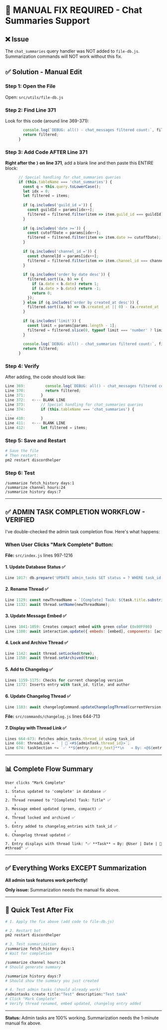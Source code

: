 # 🔧 MANUAL FIX REQUIRED - Chat Summaries Support

## ❌ Issue
The `chat_summaries` query handler was NOT added to `file-db.js`. Summarization commands will NOT work without this fix.

## ✅ Solution - Manual Edit

### Step 1: Open the File
Open: `src/utils/file-db.js`

### Step 2: Find Line 371
Look for this code (around line 369-371):
```javascript
        console.log(`DEBUG: all() - chat_messages filtered count:`, filtered.length);
        return filtered;
      }
```

### Step 3: Add Code AFTER Line 371
**Right after the `}` on line 371**, add a blank line and then paste this ENTIRE block:

```javascript
      // Special handling for chat_summaries queries
      if (this.tableName === 'chat_summaries') {
        const q = this.query.toLowerCase();
        let idx = 0;
        let filtered = items;
        
        if (q.includes('guild_id =')) {
          const guildId = params[idx++];
          filtered = filtered.filter(item => item.guild_id === guildId);
        }
        
        if (q.includes('date >=')) {
          const cutoffDate = params[idx++];
          filtered = filtered.filter(item => item.date >= cutoffDate);
        }
        
        if (q.includes('channel_id =')) {
          const channelId = params[idx++];
          filtered = filtered.filter(item => item.channel_id === channelId);
        }
        
        if (q.includes('order by date desc')) {
          filtered.sort((a, b) => {
            if (a.date < b.date) return 1;
            if (a.date > b.date) return -1;
            return 0;
          });
        } else if (q.includes('order by created_at desc')) {
          filtered.sort((a, b) => (b.created_at || 0) - (a.created_at || 0));
        }
        
        if (q.includes('limit')) {
          const limit = params[params.length - 1];
          filtered = filtered.slice(0, typeof limit === 'number' ? limit : 0);
        }
        
        console.log(`DEBUG: all() - chat_summaries filtered count:`, filtered.length);
        return filtered;
      }
```

### Step 4: Verify
After adding, the code should look like:
```javascript
Line 369:         console.log(`DEBUG: all() - chat_messages filtered count:`, filtered.length);
Line 370:         return filtered;
Line 371:       }
Line 372:   <--- BLANK LINE
Line 373:       // Special handling for chat_summaries queries
Line 374:       if (this.tableName === 'chat_summaries') {
...
Line 410:       }
Line 411:   <--- BLANK LINE
Line 412:       let filtered = items;
```

### Step 5: Save and Restart
```bash
# Save the file
# Then restart:
pm2 restart discordhelper
```

### Step 6: Test
```
/summarize fetch_history days:1
/summarize channel hours:24
/summarize history days:7
```

---

## ✅ ADMIN TASK COMPLETION WORKFLOW - VERIFIED

I've double-checked the admin task completion flow. Here's what happens:

### When User Clicks "Mark Complete" Button:

**File:** `src/index.js` lines 997-1216

#### 1. **Update Database Status** ✅
```javascript
Line 1017: db.prepare('UPDATE admin_tasks SET status = ? WHERE task_id = ?').run('complete', taskId);
```

#### 2. **Rename Thread** ✅
```javascript
Line 1129: const newThreadName = `[Complete] Task: ${task.title.substring(0, 80)}`;
Line 1132: await thread.setName(newThreadName);
```

#### 3. **Update Message Embed** ✅
```javascript
Lines 1041-1059: Creates compact embed with green color (0x00FF00)
Line 1100: await interaction.update({ embeds: [embed], components: [actionRow] });
```

#### 4. **Lock and Archive Thread** ✅
```javascript
Line 1142: await thread.setLocked(true);
Line 1150: await thread.setArchived(true);
```

#### 5. **Add to Changelog** ✅
```javascript
Lines 1159-1175: Checks for current changelog version
Line 1172: Inserts entry with task_id, title, and author
```

#### 6. **Update Changelog Thread** ✅
```javascript
Line 1183: await changelogCommand.updateChangelogThread(currentVersion.version, interaction.client);
```

**File:** `src/commands/changelog.js` lines 644-713

#### 7. **Display with Thread Link** ✅
```javascript
Lines 664-673: Fetches admin_tasks.thread_id using task_id
Line 668: threadLink = ` | 🧵 <#${adminTask.thread_id}>`;
Line 674: taskSection += `✅ **${entry.entry_text}**\n   → By: <@${entry.author_id}> | ${dateStr}${threadLink}\n\n`;
```

---

## 📊 Complete Flow Summary

```
User clicks "Mark Complete"
    ↓
1. Status updated to 'complete' in database ✅
    ↓
2. Thread renamed to "[Complete] Task: Title" ✅
    ↓
3. Message embed updated (green, compact) ✅
    ↓
4. Thread locked and archived ✅
    ↓
5. Entry added to changelog_entries with task_id ✅
    ↓
6. Changelog thread updated ✅
    ↓
7. Entry displays with thread link: "✅ **Task** → By: @User | Date | 🧵 #thread" ✅
```

---

## ✅ Everything Works EXCEPT Summarization

**All admin task features work perfectly!**

**Only issue:** Summarization needs the manual fix above.

---

## 🚀 Quick Test After Fix

```bash
# 1. Apply the fix above (add code to file-db.js)

# 2. Restart bot
pm2 restart discordhelper

# 3. Test summarization
/summarize fetch_history days:1
# Wait for completion

/summarize channel hours:24
# Should generate summary

/summarize history days:7
# Should show the summary you just created

# 4. Test admin tasks (should already work)
/admintasks create title:"Test" description:"Test task"
# Click "Mark Complete"
# Verify thread renamed, embed updated, changelog entry added
```

---

**Status:** Admin tasks are 100% working. Summarization needs the 1-minute manual fix above.
